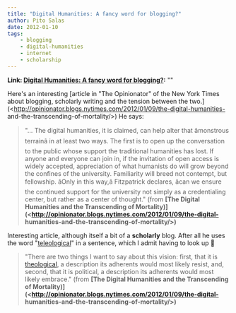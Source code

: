 ```yaml
---
title: "Digital Humanities: A fancy word for blogging?"
author: Pito Salas
date: 2012-01-10
tags:
    - blogging
    - digital-humanities
    - internet
    - scholarship
---
```


**Link: [Digital Humanities: A fancy word for blogging?](None):** ""



Here's an interesting [article in "The Opinionator" of the New York Times
about blogging, scholarly writing and the tension between the
two.](<http://opinionator.blogs.nytimes.com/2012/01/09/the-digital-humanities-
and-the-transcending-of-mortality/>) He says:

> "… The digital humanities, it is claimed, can help alter that âmonstrous
> terrainâ in at least two ways. The first is to open up the conversation to
> the public whose support the traditional humanities has lost. If anyone and
> everyone can join in, if the invitation of open access is widely accepted,
> appreciation of what humanists do will grow beyond the confines of the
> university. Familiarity will breed not contempt, but fellowship. âOnly in
> this way,â Fitzpatrick declares, âcan we ensure the continued support
> for the university not simply as a credentialing center, but rather as a
> center of thought." (from **[The Digital Humanities and the Transcending of
> Mortality)](<http://opinionator.blogs.nytimes.com/2012/01/09/the-digital-
> humanities-and-the-transcending-of-mortality/>)**

Interesting article, although itself a bit of a **scholarly** blog. After all
he uses the word "[teleological](<http://en.wikipedia.org/wiki/Teleology>)" in
a sentence, which I admit having to look up 🙂

> "There are two things I want to say about this vision: first, that it is
> [theological](<http://en.wikipedia.org/wiki/Teleology>), a description its
> adherents would most likely resist, and, second, that it is political, a
> description its adherents would most likely embrace." (from **[The Digital
> Humanities and the Transcending of
> Mortality)](<http://opinionator.blogs.nytimes.com/2012/01/09/the-digital-
> humanities-and-the-transcending-of-mortality/>)**



